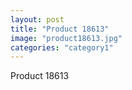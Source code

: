```yaml
---
layout: post
title: "Product 18613"
image: "product18613.jpg"
categories: "category1"
---
```

Product 18613
